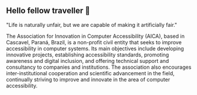 ## Hello fellow traveller 👋

"Life is naturally unfair, but we are capable of making it artificially fair."

The Association for Innovation in Computer Accessibility (AICA), based in Cascavel, Paraná, Brazil, is a non-profit civil entity that seeks to improve accessibility in computer systems. Its main objectives include developing innovative projects, establishing accessibility standards, promoting awareness and digital inclusion, and offering technical support and consultancy to companies and institutions. The association also encourages inter-institutional cooperation and scientific advancement in the field, continually striving to improve and innovate in the area of computer accessibility.
